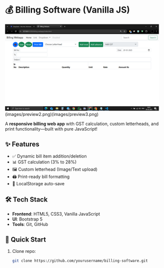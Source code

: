 # 💰 Billing Software (Vanilla JS)

![Project Preview](images/preview.png)(images/preview2.png)(images/preview3.png)

A **responsive billing web app** with GST calculation, custom letterheads, and print functionality—built with pure JavaScript!

## ✨ Features
- ✅ Dynamic bill item addition/deletion
- 📊 GST calculation (3% to 28%)
- 🖼️ Custom letterhead (Image/Text upload)
- 🖨️ Print-ready bill formatting
- 💾 LocalStorage auto-save

## 🛠️ Tech Stack
- **Frontend**: HTML5, CSS3, Vanilla JavaScript
- **UI**: Bootstrap 5
- **Tools**: Git, GitHub

## 🚀 Quick Start
1. Clone repo:
   ```bash
   git clone https://github.com/yourusername/billing-software.git